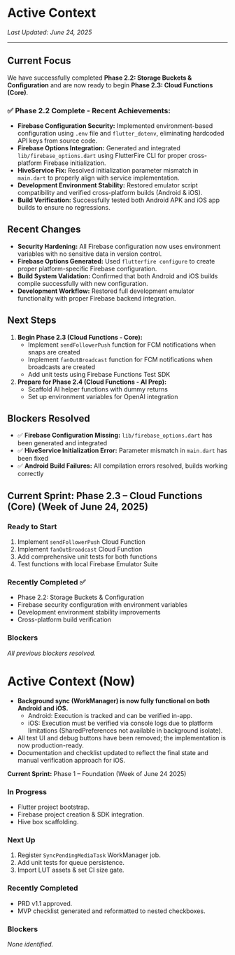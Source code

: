 # Active Context

*Last Updated: June 24, 2025*

---

## Current Focus

We have successfully completed **Phase 2.2: Storage Buckets & Configuration** and are now ready to begin **Phase 2.3: Cloud Functions (Core)**.

### ✅ Phase 2.2 Complete - Recent Achievements:

-   **Firebase Configuration Security:** Implemented environment-based configuration using `.env` file and `flutter_dotenv`, eliminating hardcoded API keys from source code.
-   **Firebase Options Integration:** Generated and integrated `lib/firebase_options.dart` using FlutterFire CLI for proper cross-platform Firebase initialization.
-   **HiveService Fix:** Resolved initialization parameter mismatch in `main.dart` to properly align with service implementation.
-   **Development Environment Stability:** Restored emulator script compatibility and verified cross-platform builds (Android & iOS).
-   **Build Verification:** Successfully tested both Android APK and iOS app builds to ensure no regressions.

## Recent Changes

-   **Security Hardening:** All Firebase configuration now uses environment variables with no sensitive data in version control.
-   **Firebase Options Generated:** Used `flutterfire configure` to create proper platform-specific Firebase configuration.
-   **Build System Validation:** Confirmed that both Android and iOS builds compile successfully with new configuration.
-   **Development Workflow:** Restored full development emulator functionality with proper Firebase backend integration.

## Next Steps

1.  **Begin Phase 2.3 (Cloud Functions - Core):**
    -   Implement `sendFollowerPush` function for FCM notifications when snaps are created
    -   Implement `fanOutBroadcast` function for FCM notifications when broadcasts are created
    -   Add unit tests using Firebase Functions Test SDK
2.  **Prepare for Phase 2.4 (Cloud Functions - AI Prep):**
    -   Scaffold AI helper functions with dummy returns
    -   Set up environment variables for OpenAI integration

## Blockers Resolved

- ✅ **Firebase Configuration Missing:** `lib/firebase_options.dart` has been generated and integrated
- ✅ **HiveService Initialization Error:** Parameter mismatch in `main.dart` has been fixed
- ✅ **Android Build Failures:** All compilation errors resolved, builds working correctly

## Current Sprint: Phase 2.3 – Cloud Functions (Core) (Week of June 24, 2025)

### Ready to Start
1. Implement `sendFollowerPush` Cloud Function
2. Implement `fanOutBroadcast` Cloud Function  
3. Add comprehensive unit tests for both functions
4. Test functions with local Firebase Emulator Suite

### Recently Completed ✅
- Phase 2.2: Storage Buckets & Configuration
- Firebase security configuration with environment variables
- Development environment stability improvements
- Cross-platform build verification

### Blockers
_All previous blockers resolved._

# Active Context (Now)

- **Background sync (WorkManager) is now fully functional on both Android and iOS.**
  - Android: Execution is tracked and can be verified in-app.
  - iOS: Execution must be verified via console logs due to platform limitations (SharedPreferences not available in background isolate).
- All test UI and debug buttons have been removed; the implementation is now production-ready.
- Documentation and checklist updated to reflect the final state and manual verification approach for iOS.

**Current Sprint:** Phase 1 – Foundation (Week of June 24 2025)

### In Progress
- Flutter project bootstrap.
- Firebase project creation & SDK integration.
- Hive box scaffolding.

### Next Up
1. Register `SyncPendingMediaTask` WorkManager job.
2. Add unit tests for queue persistence.
3. Import LUT assets & set CI size gate.

### Recently Completed
- PRD v1.1 approved.
- MVP checklist generated and reformatted to nested checkboxes.

### Blockers
_None identified._

